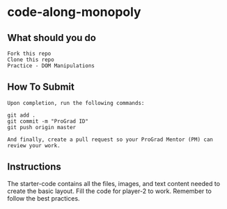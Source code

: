 # code-along-monopoly

## What should you do
```
Fork this repo
Clone this repo
Practice - DOM Manipulations
```

## How To Submit
```
Upon completion, run the following commands:

git add .
git commit -m "ProGrad ID"
git push origin master

And finally, create a pull request so your ProGrad Mentor (PM) can review your work.
```

## Instructions
The starter-code contains all the files, images, and text content needed to create the basic layout. Fill the code for player-2 to work. Remember to follow the best practices.

